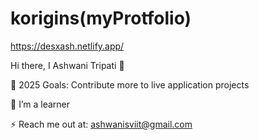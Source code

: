# korigins(myProtfolio)
https://desxash.netlify.app/

Hi there, I Ashwani Tripati 👋

🎯 2025 Goals: Contribute more to live application projects

🌱 I’m a learner

⚡ Reach me out at: ashwanisviit@gmail.com
